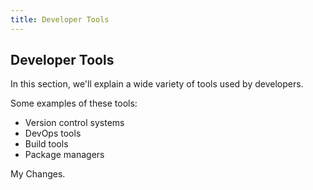 ```yaml
---
title: Developer Tools
---
```

## Developer Tools

In this section, we'll explain a wide variety of tools used by developers.

Some examples of these tools:
- Version control systems
- DevOps tools
- Build tools
- Package managers

My Changes.
